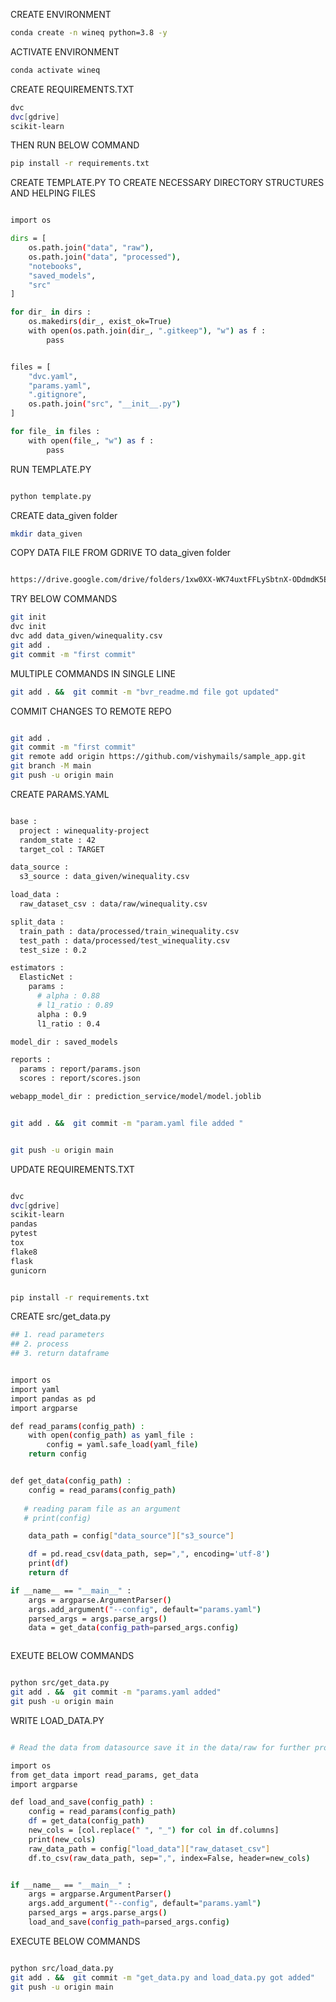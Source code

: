 CREATE ENVIRONMENT 

```bash
conda create -n wineq python=3.8 -y
```

ACTIVATE ENVIRONMENT 

```bash
conda activate wineq
```


CREATE REQUIREMENTS.TXT

```bash
dvc
dvc[gdrive]
scikit-learn
```

THEN RUN BELOW COMMAND 

```bash
pip install -r requirements.txt
```

CREATE TEMPLATE.PY TO CREATE NECESSARY DIRECTORY STRUCTURES AND HELPING FILES 

```bash 

import os

dirs = [
    os.path.join("data", "raw"),
    os.path.join("data", "processed"),
    "notebooks",
    "saved_models",
    "src"
]

for dir_ in dirs :
    os.makedirs(dir_, exist_ok=True)
    with open(os.path.join(dir_, ".gitkeep"), "w") as f :
        pass


files = [
    "dvc.yaml",
    "params.yaml",
    ".gitignore",
    os.path.join("src", "__init__.py")
]

for file_ in files :
    with open(file_, "w") as f :
        pass


```


RUN TEMPLATE.PY 

```bash 

python template.py

```

CREATE data_given folder 

```bash 
mkdir data_given

```




COPY DATA FILE FROM GDRIVE TO data_given folder 

```BASH 

https://drive.google.com/drive/folders/1xw0XX-WK74uxtFFLySbtnX-ODdmdK5Ec

```

TRY BELOW COMMANDS 

```BASH
git init
dvc init
dvc add data_given/winequality.csv
git add .
git commit -m "first commit"

```


MULTIPLE COMMANDS IN SINGLE LINE 

```bash
git add . &&  git commit -m "bvr_readme.md file got updated"
```


COMMIT CHANGES TO REMOTE REPO

```BASH

git add .
git commit -m "first commit"
git remote add origin https://github.com/vishymails/sample_app.git
git branch -M main
git push -u origin main

```


CREATE PARAMS.YAML 

```BASH

base :
  project : winequality-project
  random_state : 42
  target_col : TARGET

data_source : 
  s3_source : data_given/winequality.csv

load_data :
  raw_dataset_csv : data/raw/winequality.csv

split_data :
  train_path : data/processed/train_winequality.csv
  test_path : data/processed/test_winequality.csv
  test_size : 0.2

estimators :
  ElasticNet :
    params :
      # alpha : 0.88
      # l1_ratio : 0.89
      alpha : 0.9
      l1_ratio : 0.4

model_dir : saved_models

reports :
  params : report/params.json
  scores : report/scores.json

webapp_model_dir : prediction_service/model/model.joblib



```


```bash
git add . &&  git commit -m "param.yaml file added "
```


```bash

git push -u origin main
```



UPDATE REQUIREMENTS.TXT

```BASH

dvc
dvc[gdrive]
scikit-learn
pandas
pytest
tox
flake8
flask
gunicorn


```


```BASH

pip install -r requirements.txt

```


CREATE src/get_data.py

```bash
## 1. read parameters
## 2. process
## 3. return dataframe 


import os
import yaml 
import pandas as pd
import argparse 

def read_params(config_path) :
    with open(config_path) as yaml_file :
        config = yaml.safe_load(yaml_file)
    return config


def get_data(config_path) :
    config = read_params(config_path)
   
   # reading param file as an argument 
   # print(config)

    data_path = config["data_source"]["s3_source"]

    df = pd.read_csv(data_path, sep=",", encoding='utf-8')
    print(df)
    return df

if __name__ == "__main__" :
    args = argparse.ArgumentParser()
    args.add_argument("--config", default="params.yaml")
    parsed_args = args.parse_args()
    data = get_data(config_path=parsed_args.config)



```

EXEUTE BELOW COMMANDS 


```bash

python src/get_data.py
git add . &&  git commit -m "params.yaml added"
git push -u origin main

```


WRITE LOAD_DATA.PY 

```bash

# Read the data from datasource save it in the data/raw for further process

import os
from get_data import read_params, get_data
import argparse

def load_and_save(config_path) :
    config = read_params(config_path)
    df = get_data(config_path)
    new_cols = [col.replace(" ", "_") for col in df.columns]
    print(new_cols)
    raw_data_path = config["load_data"]["raw_dataset_csv"]
    df.to_csv(raw_data_path, sep=",", index=False, header=new_cols)


if __name__ == "__main__" :
    args = argparse.ArgumentParser()
    args.add_argument("--config", default="params.yaml")
    parsed_args = args.parse_args()
    load_and_save(config_path=parsed_args.config)


```

EXECUTE BELOW COMMANDS 


```bash

python src/load_data.py
git add . &&  git commit -m "get_data.py and load_data.py got added"
git push -u origin main
```